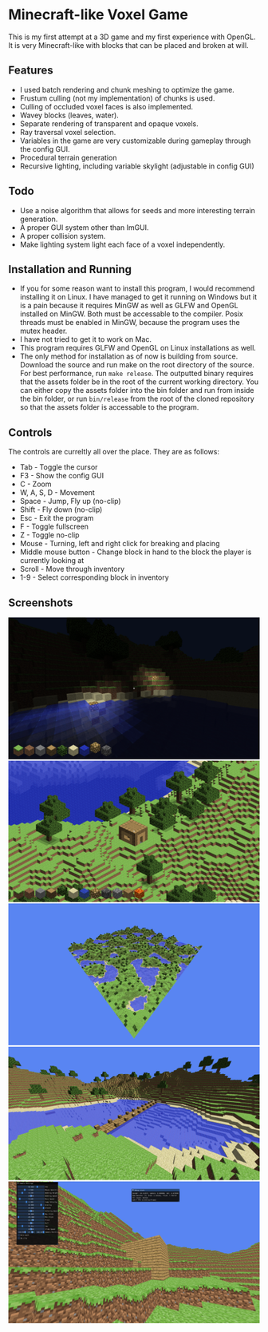 # Minecraft-like Voxel Game
This is my first attempt at a 3D game and my first experience with OpenGL.
It is very Minecraft-like with blocks that can be placed and broken at will.

## Features
- I used batch rendering and chunk meshing to optimize the game.
- Frustum culling (not my implementation) of chunks is used.
- Culling of occluded voxel faces is also implemented.
- Wavey blocks (leaves, water).
- Separate rendering of transparent and opaque voxels.
- Ray traversal voxel selection.
- Variables in the game are very customizable during gameplay through the config GUI.
- Procedural terrain generation
- Recursive lighting, including variable skylight (adjustable in config GUI)

## Todo
- Use a noise algorithm that allows for seeds and more interesting terrain generation.
- A proper GUI system other than ImGUI.
- A proper collision system.
- Make lighting system light each face of a voxel independently.

## Installation and Running
- If you for some reason want to install this program, I would recommend installing it on Linux. I have managed to get it running on Windows but it is a pain because it requires MinGW as well as GLFW and OpenGL installed on MinGW. Both must be accessable to the compiler. Posix threads must be enabled in MinGW, because the program uses the mutex header. 
- I have not tried to get it to work on Mac.
- This program requires GLFW and OpenGL on Linux installations as well.
- The only method for installation as of now is building from source. Download the source and run make on the root directory of the source. For best performance, run `make release`. The outputted binary requires that the assets folder be in the root of the current working directory.
You can either copy the assets folder into the bin folder and run from inside the bin folder, or run `bin/release` from the root of the cloned repository so that the assets folder is accessable to the program.

## Controls
The controls are curreltly all over the place. They are as follows:
- Tab - Toggle the cursor 
- F3 - Show the config GUI
- C - Zoom
- W, A, S, D - Movement
- Space - Jump, Fly up (no-clip)
- Shift - Fly down (no-clip)
- Esc - Exit the program
- F - Toggle fullscreen
- Z - Toggle no-clip
- Mouse - Turning, left and right click for breaking and placing
- Middle mouse button - Change block in hand to the block the player is currently looking at
- Scroll - Move through inventory
- 1-9 - Select corresponding block in inventory

## Screenshots
![Lighting](./screenshots/lighting.png)
![Orthographic](./screenshots/orthographic.png)
![The whole world](./screenshots/world.png)
![A bridge](./screenshots/bridge.png)
![Early development](./screenshots/old.png)
